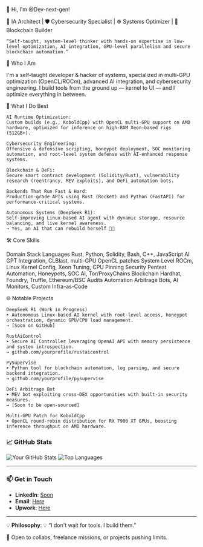 👋 Hi, I'm @Dev-next-gen!

🧠 IA Architect | 🛡️ Cybersecurity Specialist | ⚙️ Systems Optimizer | 🔗 Blockchain Builder

    “Self-taught, system-level thinker with hands-on expertise in low-level optimization, AI integration, GPU-level parallelism and secure blockchain automation.”

🧬 Who I Am

I'm a self-taught developer & hacker of systems, specialized in multi-GPU optimization (OpenCL/ROCm), advanced AI integration, and cybersecurity engineering.
I build tools from the ground up — kernel to UI — and I optimize everything in between.

💼 What I Do Best

    AI Runtime Optimization:
    Custom builds (e.g., KoboldCpp) with OpenCL multi-GPU support on AMD hardware, optimized for inference on high-RAM Xeon-based rigs (512GB+).

    Cybersecurity Engineering:
    Offensive & defensive scripting, honeypot deployment, SOC monitoring automation, and root-level system defense with AI-enhanced response systems.

    Blockchain & DeFi:
    Secure smart contract development (Solidity/Rust), vulnerability research (reentrancy, MEV exploits), and DeFi automation bots.

    Backends That Run Fast & Hard:
    Production-grade APIs using Rust (Rocket) and Python (FastAPI) for performance-critical systems.

    Autonomous Systems (DeepSeek R1):
    Self-improving Linux-based AI agent with dynamic storage, resource balancing, and live kernel awareness.
    → Yes, an AI that can rebuild herself 🤖🔥

🛠️ Core Skills

Domain	Stack
Languages	Rust, Python, Solidity, Bash, C++, JavaScript
AI	GPT Integration, CLBlast, multi-GPU OpenCL patches
System Level	ROCm, Linux Kernel Config, Xeon Tuning, CPU Pinning
Security	Pentest Automation, Honeypots, SOC AI, Tor/ProxyChains
Blockchain	Hardhat, Foundry, Truffle, Ethereum/BSC Audits
Automation	Arbitrage Bots, AI Monitors, Custom Infra-as-Code

🌐 Notable Projects

    DeepSeek R1 (Work in Progress)
    ➤ Autonomous Linux-based AI kernel with root-level access, honeypot orchestration, dynamic GPU/CPU load management.
    → [Soon on GitHub]

    RustAiControl
    ➤ Secure AI Controller leveraging OpenAI API with memory persistence and system introspection.
    → github.com/yourprofile/rustaicontrol

    PySupervise
    ➤ Python tool for blockchain automation, log parsing, and secure backend integration.
    → github.com/yourprofile/pysupervise

    DeFi Arbitrage Bot
    ➤ MEV bot exploiting cross-DEX opportunities with built-in security measures.
    → [Soon to be open-sourced]

    Multi-GPU Patch for KoboldCpp
    ➤ OpenCL round-robin distribution for RX 7900 XT GPUs, boosting inference throughput on AMD hardware.

### 📈 GitHub Stats
![Your GitHub Stats](https://github-readme-stats.vercel.app/api?username=yourprofile&show_icons=true&theme=radical)
![Top Languages](https://github-readme-stats.vercel.app/api/top-langs/?username=yourprofile&layout=compact&theme=radical)

---

### 📫 Get in Touch
- **LinkedIn**: [Soon](https://www.linkedin.com/in/yourprofile)
- **Email**: [Here](mailto:your.email@gmail.com)
- **Upwork**: [Here](https://www.upwork.com/freelancers/~010312cf603a9eae7b)

---

💡 **Philosophy**: 💡 “I don't wait for tools. I build them.”

🔗 Open to collabs, freelance missions, or projects pushing limits.

